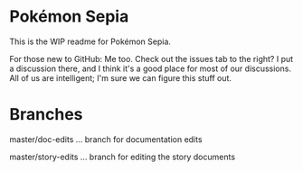 # Pokémon Sepia
This is the WIP readme for Pokémon Sepia. 

For those new to GitHub: Me too. Check out the issues tab to the right? I put a discussion there, and I think it's a good place for most of our discussions. All of us are intelligent; I'm sure we can figure this stuff out.

# Branches

master/doc-edits ... branch for documentation edits

master/story-edits ... branch for editing the story documents
